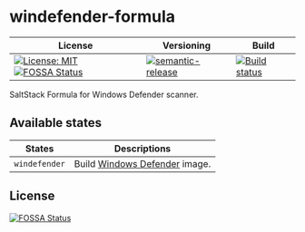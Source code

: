 # windefender-formula

| License | Versioning | Build |
| ------- | ---------- | ----- |
| [![License: MIT](https://img.shields.io/badge/License-MIT-yellow.svg)](https://opensource.org/licenses/MIT) [![FOSSA Status](https://app.fossa.com/api/projects/git%2Bgithub.com%2Fextra2000%2Fwindefender-formula.svg?type=shield)](https://app.fossa.com/projects/git%2Bgithub.com%2Fextra2000%2Fwindefender-formula?ref=badge_shield) | [![semantic-release](https://img.shields.io/badge/%20%20%F0%9F%93%A6%F0%9F%9A%80-semantic--release-e10079.svg)](https://github.com/semantic-release/semantic-release) | [![Build status](https://ci.appveyor.com/api/projects/status/55q40h5ckm2aigd5/branch/master?svg=true)](https://ci.appveyor.com/project/nikAizuddin/windefender-formula/branch/master) |

SaltStack Formula for Windows Defender scanner.

## Available states

| States | Descriptions |
| ------ | ------------ |
| `windefender` | Build [Windows Defender](https://github.com/malice-plugins/windows-defender) image. |


## License

[![FOSSA Status](https://app.fossa.com/api/projects/git%2Bgithub.com%2Fextra2000%2Fwindefender-formula.svg?type=large)](https://app.fossa.com/projects/git%2Bgithub.com%2Fextra2000%2Fwindefender-formula?ref=badge_large)
